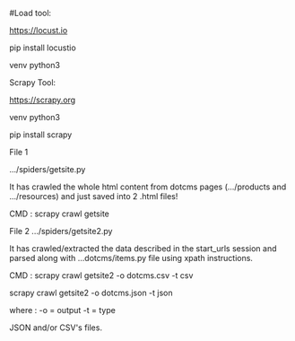 #Load tool: 

https://locust.io 

pip install locustio 

venv python3

Scrapy Tool:

https://scrapy.org

venv python3

pip install scrapy 

File 1 

.../spiders/getsite.py

It has crawled the whole html content from dotcms pages (.../products and .../resources) and just saved into 2 .html files!

CMD :
scrapy crawl getsite 


File 2
.../spiders/getsite2.py

It has crawled/extracted the data described in the start_urls session and parsed along with ...dotcms/items.py file using xpath instructions.

CMD :
scrapy crawl getsite2 -o dotcms.csv -t csv

scrapy crawl getsite2 -o dotcms.json -t json

where :
-o = output
-t = type

JSON and/or CSV's files.



